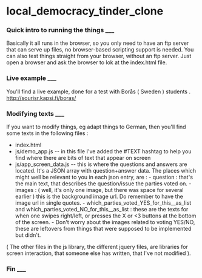# local_democracy_tinder_clone


### Quick intro to running the things ___
Basically it all runs in the browser, so you only need to have an ftp server that can serve up files, no browser-based scripting support is needed. 
You can also test things straight from your browser, without an ftp server. Just open a browser and ask the browser to lok at the index.html file. 


### Live example  ___
You'll find a live example, done for a test with Borås ( Sweden ) students . 
http://sourisr.kapsi.fi/boras/


### Modifying texts ___
If you want to modify things, eg adapt things to German, then you'll find some texts in the following files : 
- index.html
- js/demo_app.js
      -- in this file I've added the #TEXT hashtag to help you find where there are bits of text that appear on screen 
- js/app_screen_data.js
      -- this is where the questions and answers are located. 
       It's a JSON array with question+answer data. 
       The places which might well be relevant to you in each json entry, are : 
          - question : that's the main text, that describes the question/issue the parties voted on.
          - images : ( well, it's only one image, but there was space for several earlier ) this is the background image url. Do remember to have the image url in single quotes.
          - which_parties_voted_YES_for_this__as_list and which_parties_voted_NO_for_this__as_list : these are the texts for when one swipes right/left, or presses the X or <3 buttons at the bottom of the screen. 
           - Don't worry about the images related to voting YES/NO, these are leftovers from things that were supposed to be implemented but didn't. 

( The other files in the js library, the different jquery files, are libraries for screen interaction, that someone else has written, that I've not modified ).


### Fin ___
